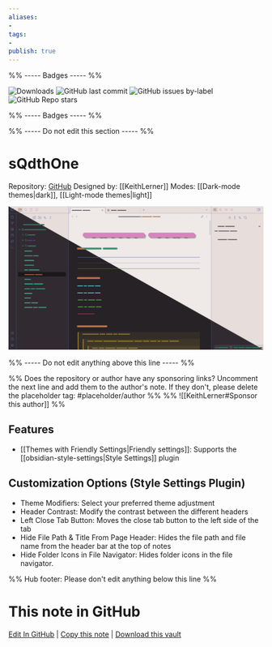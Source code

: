 ```yaml
---
aliases:
- 
tags: 
- 
publish: true
---
```


%% ----- Badges ----- %%

![Downloads](https://img.shields.io/badge/downloads-3954-573E7A?style=for-the-badge&logo=)
![GitHub last commit](https://img.shields.io/github/last-commit/KeithLerner/ObsidianMDsQdthOne?color=573E7A&label=last%20update&logo=github&style=for-the-badge)
![GitHub issues by-label](https://img.shields.io/github/issues/KeithLerner/ObsidianMDsQdthOne/help%20wanted?color=573E7A&logo=github&style=for-the-badge) 
![GitHub Repo stars](https://img.shields.io/github/stars/KeithLerner/ObsidianMDsQdthOne?color=573E7A&logo=github&style=for-the-badge)

%% ----- Badges ----- %%

%% ----- Do not edit this section ----- %%

# sQdthOne

Repository: [GitHub](https://github.com/KeithLerner/ObsidianMDsQdthOne)
Designed by: [[KeithLerner]]
Modes: [[Dark-mode themes|dark]], [[Light-mode themes|light]]



![screenshot](https://github.com/KeithLerner/ObsidianMDsQdthOne/raw/HEAD/GitCapture.png)

%% ----- Do not edit anything above this line ----- %% 

%% Does the repository or author have any sponsoring links? Uncomment the next line and add them to the author's note. If they don't, please delete the placeholder tag: #placeholder/author %%
%% ![[KeithLerner#Sponsor this author]] %%


## Features

- [[Themes with Friendly Settings|Friendly settings]]: Supports the [[obsidian-style-settings|Style Settings]] plugin

## Customization Options (Style Settings Plugin) 
- Theme Modifiers: Select your preferred theme adjustment
- Header Contrast: Modify the contrast between the different headers
- Left Close Tab Button: Moves the close tab button to the left side of the tab
- Hide File Path & Title From Page Header: Hides the file path and file name from the header bar at the top of notes
- Hide Folder Icons in File Navigator: Hides folder icons in the file navigator.


%% Hub footer: Please don't edit anything below this line %%

# This note in GitHub

<span class="git-footer">[Edit In GitHub](https://github.dev/obsidian-community/obsidian-hub/blob/main/02%20-%20Community%20Expansions/02.05%20All%20Community%20Expansions/Themes/sQdthOne.md "git-hub-edit-note") | [Copy this note](https://raw.githubusercontent.com/obsidian-community/obsidian-hub/main/02%20-%20Community%20Expansions/02.05%20All%20Community%20Expansions/Themes/sQdthOne.md "git-hub-copy-note") | [Download this vault](https://github.com/obsidian-community/obsidian-hub/archive/refs/heads/main.zip "git-hub-download-vault") </span>
